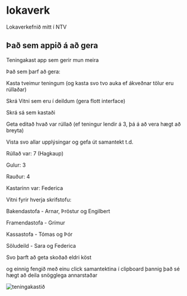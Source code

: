 # lokaverk

Lokaverkefnið mitt í NTV

## Það sem appið á að gera

Teningakast app sem gerir mun meira

Það sem þarf að gera:

Kasta tveimur teningum (og kasta svo tvo auka ef ákveðnar tölur eru rúllaðar)

Skrá Vitni sem eru í deildum (gera flott interface)

Skrá sá sem kastaði 

Geta editað hvað var rúllað (ef teningur lendir á 3, þá á að vera hægt að breyta)

Vista svo allar upplýsingar og gefa út samantekt t.d.

Rúllað var: 7 (Hagkaup)

Gulur: 3

Rauður: 4

Kastarinn var: Federica

Vitni fyrir hverja skrifstofu:

Bakendastofa -  Arnar, Þröstur og Engilbert

Framendastofa - Grímur

Kassastofa - Tómas og Þór

Söludeild - Sara og Federica



Svo þarft að geta skoðað eldri köst

og einnig fengið með einu click samantektina í clipboard þannig það sé hægt að deila snögglega annarstaðar



![teningakastið](https://github.com/TomasGudna/lokaverkntv/assets/98809616/10808c79-a229-4e6c-b433-807e13e39280)
